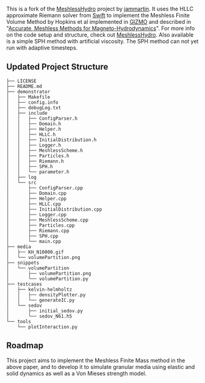
This is a fork of the [MeshlessHydro](https://github.com/jammartin/meshlessHydro) project by [jammartin](https://github.com/jammartin). It uses the HLLC approximate Riemann solver from [Swift](https://gitlab.cosma.dur.ac.uk/swift/swiftsim) to implement the Meshless Finite Volume Method by Hopkins et al implemented in [GIZMO](http://www.tapir.caltech.edu/~phopkins/Site/GIZMO.html) and described in "[Accurate, Meshless Methods for Magneto-Hydrodynamics](https://arxiv.org/abs/1505.02783)". For more info on the code setup and structure, check out [MeshlessHydro](https://github.com/jammartin/meshlessHydro).
Also available is a simple SPH method with artificial viscosity. The SPH method can not yet run with adaptive timesteps.

## Updated Project Structure
```
├── LICENSE
├── README.md
├── demonstrator
│   ├── Makefile
│   ├── config.info
│   ├── debugLog.txt
│   ├── include
│   │   ├── ConfigParser.h
│   │   ├── Domain.h
│   │   ├── Helper.h
│   │   ├── HLLC.h
│   │   ├── InitialDistribution.h
│   │   ├── Logger.h
│   │   ├── MeshlessScheme.h
│   │   ├── Particles.h
│   │   ├── Riemann.h
│   │   ├── SPH.h
│   │   └── parameter.h
│   ├── log
│   └── src
│       ├── ConfigParser.cpp
│       ├── Domain.cpp
│       ├── Helper.cpp
│       ├── HLLC.cpp
│       ├── InitialDistribution.cpp
│       ├── Logger.cpp
│       ├── MeshlessScheme.cpp
│       ├── Particles.cpp
│       ├── Riemann.cpp
│       ├── SPH.cpp
│       └── main.cpp
├── media
│   ├── KH_N10000.gif
│   └── volumePartition.png
├── snippets
│   └── volumePartition
│       ├── volumePartition.png
│       └── volumePartition.py
├── testcases
│   ├── kelvin-helmholtz
│   │   ├── densityPlotter.py
│   │   └── generateIC.py
│   └── sedov
│       ├── initial_sedov.py
│       └── sedov_N61.h5
└── tools
    └── plotInteraction.py
```
## Roadmap
This project aims to implement the Meshless Finite Mass method in the above paper, and to develop it to simulate granular media using elastic and solid dynamics as well as a Von Mieses strength model.

